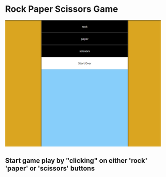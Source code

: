 # Rock Paper Scissors Game

![screenshot](./screenshot.png)

## Start game play by "clicking" on either 'rock' 'paper' or 'scissors' buttons
